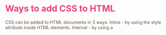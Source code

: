 <!DOCTYPE html>
<html>
<head>
<title>Introducing CSS</title>
</head>
       
<body>
<h1>Ways to add CSS to HTML</h1>
<p>CSS can be added to HTML documents in 3 ways: Inline - by using the style attribute inside HTML elements. Internal - by using a <style> element in the <head> section. External - by using a <link> element to link to an external CSS file.</p> 
       
<h2>What to Plant</h2>
<p>Plants are chosen as much for their functionality
as for their color and form ... </p> </body>
       
       
</html>

body {
  font-family: Arial, Verdana, sans-serif;}
h1, h2 {
  color: #ee3e80;}
p{
color: #665544;}
